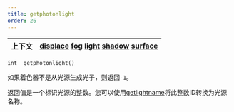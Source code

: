 ```yaml
---
title: getphotonlight
order: 26
---
```

| 上下文 | [displace](../contexts/displace.html)  [fog](../contexts/fog.html)  [light](../contexts/light.html)  [shadow](../contexts/shadow.html)  [surface](../contexts/surface.html) |
| --- | --- |

`int  getphotonlight()`

如果着色器不是从光源生成光子，则返回`-1`。

返回值是一个标识光源的整数。您可以使用[getlightname](/zh-cn/houdini-vex/shading-and-rendering/getlightname "当在illuminance循环内调用时返回当前光源名称，或将整数光源ID转换为光源名称。")将此整数ID转换为光源名称。
